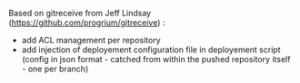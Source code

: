 Based on gitreceive from Jeff Lindsay (https://github.com/progrium/gitreceive) :

* add ACL management per repository
* add injection of deployement configuration file in deployement script (config in json format - catched from within the pushed repository itself - one per branch)
	  



